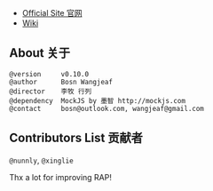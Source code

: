 * [Official Site 官网](http://thx.github.io/RAP)
* [Wiki](http://github.com/thx/RAP/wiki)

About 关于
--------------------------------------

    @version     v0.10.0
    @author      Bosn Wangjeaf
    @director    李牧 行列
    @dependency  MockJS by 墨智 http://mockjs.com
    @contact     bosn@outlook.com, wangjeaf@gmail.com
    
Contributors List 贡献者
--------------------------------------

`@nunnly`, `@xinglie`

Thx a lot for improving RAP!
